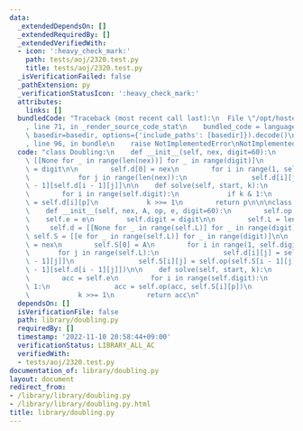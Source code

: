 ```yaml
---
data:
  _extendedDependsOn: []
  _extendedRequiredBy: []
  _extendedVerifiedWith:
  - icon: ':heavy_check_mark:'
    path: tests/aoj/2320.test.py
    title: tests/aoj/2320.test.py
  _isVerificationFailed: false
  _pathExtension: py
  _verificationStatusIcon: ':heavy_check_mark:'
  attributes:
    links: []
  bundledCode: "Traceback (most recent call last):\n  File \"/opt/hostedtoolcache/PyPy/3.7.13/x64/site-packages/onlinejudge_verify/documentation/build.py\"\
    , line 71, in _render_source_code_stat\n    bundled_code = language.bundle(stat.path,\
    \ basedir=basedir, options={'include_paths': [basedir]}).decode()\n  File \"/opt/hostedtoolcache/PyPy/3.7.13/x64/site-packages/onlinejudge_verify/languages/python.py\"\
    , line 96, in bundle\n    raise NotImplementedError\nNotImplementedError\n"
  code: "class Doubling:\n    def __init__(self, nex, digit=60):\n        self.d =\
    \ [[None for _ in range(len(nex))] for _ in range(digit)]\n        self.digit\
    \ = digit\n\n        self.d[0] = nex\n        for i in range(1, self.digit):\n\
    \            for j in range(len(nex)):\n                self.d[i][j] = self.d[i\
    \ - 1][self.d[i - 1][j]]\n\n    def solve(self, start, k):\n        p = start\n\
    \        for i in range(self.digit):\n            if k & 1:\n                p\
    \ = self.d[i][p]\n            k >>= 1\n        return p\n\n\nclass DoublingMonoid:\n\
    \    def __init__(self, nex, A, op, e, digit=60):\n        self.op = op\n    \
    \    self.e = e\n        self.digit = digit\n\n        self.L = len(nex)\n   \
    \     self.d = [[None for _ in range(self.L)] for _ in range(digit)]\n       \
    \ self.S = [[e for _ in range(self.L)] for _ in range(digit)]\n\n        self.d[0]\
    \ = nex\n        self.S[0] = A\n        for i in range(1, self.digit):\n     \
    \       for j in range(self.L):\n                self.d[i][j] = self.d[i - 1][self.d[i\
    \ - 1][j]]\n                self.S[i][j] = self.op(self.S[i - 1][j], self.S[i\
    \ - 1][self.d[i - 1][j]])\n\n    def solve(self, start, k):\n        p = start\n\
    \        acc = self.e\n        for i in range(self.digit):\n            if k &\
    \ 1:\n                acc = self.op(acc, self.S[i][p])\n                p = self.d[i][p]\n\
    \            k >>= 1\n        return acc\n"
  dependsOn: []
  isVerificationFile: false
  path: library/doubling.py
  requiredBy: []
  timestamp: '2022-11-10 20:58:44+09:00'
  verificationStatus: LIBRARY_ALL_AC
  verifiedWith:
  - tests/aoj/2320.test.py
documentation_of: library/doubling.py
layout: document
redirect_from:
- /library/library/doubling.py
- /library/library/doubling.py.html
title: library/doubling.py
---
```

